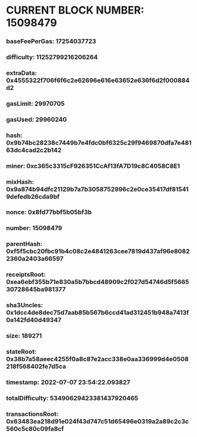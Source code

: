 # CURRENT BLOCK NUMBER: 15098479

### baseFeePerGas: 17254037723
### difficulty: 11252799216206264
### extraData: 0x4555322f706f6f6c2e62696e616e63652e636f6d2f000884d2
### gasLimit: 29970705
### gasUsed: 29960240
### hash: 0x9b74bc28238c7449b7e4fdc0bf6325c29f9469870dfa7e48163dc4cad2c2b142
### miner: 0xc365c3315cF926351CcAf13fA7D19c8C4058C8E1
### mixHash: 0x9a874b94dfc21129b7a7b3058752996c2e0ce35417df815419defedb26cda9bf
### nonce: 0x8fd77bbf5b05bf3b
### number: 15098479
### parentHash: 0xf5f5cbc20fbc91b4c08c2e4841263cee7819d437af96e80822360a2403a66597
### receiptsRoot: 0xea6ebf355b71e830a5b7bbcd48909c2f027d54746d5f566530728645ba981377
### sha3Uncles: 0x1dcc4de8dec75d7aab85b567b6ccd41ad312451b948a7413f0a142fd40d49347
### size: 189271
### stateRoot: 0x38b7a58aeec4255f0a8c87e2acc338e0aa336999d4e0508218f568402fe7d5ca
### timestamp: 2022-07-07 23:54:22.093827
### totalDifficulty: 53490629423381437920465
### transactionsRoot: 0x63483ea218d91e024f43d747c51d65496e0319a2a89c2c3c560c5c80c09fa8cf
